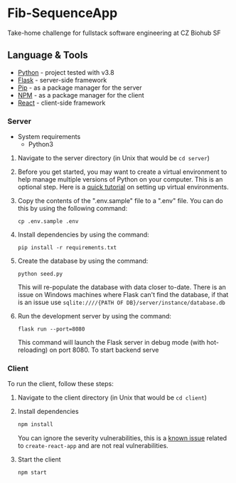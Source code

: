 # Fib-SequenceApp
 Take-home challenge for fullstack software engineering at CZ Biohub SF
## Language & Tools
- [Python](https://www.python.org/) - project tested with v3.8
- [Flask](https://flask.palletsprojects.com/en/2.2.x/) - server-side framework
- [Pip](https://pypi.org/project/pip/) - as a package manager for the server
- [NPM](https://www.npmjs.com/) - as a package manager for the client
- [React](https://reactjs.org/) - client-side framework
### Server

- System requirements
  - Python3

1. Navigate to the server directory (in Unix that would be `cd server`)

2. Before you get started, you may want to create a virtual environment to help manage multiple versions 
   of Python on your computer. This is an optional step. Here is a 
   [quick tutorial](https://realpython.com/python-virtual-environments-a-primer/) on setting up virtual environments.

3. Copy the contents of the ".env.sample" file to a ".env" file. You can do this by using the following command:
    
    ```
    cp .env.sample .env
    ```

4. Install dependencies by using the command:

    ```
    pip install -r requirements.txt
    ```

5. Create the database by using the command:

    ```
    python seed.py
    ```

    This will re-populate the database with data closer to-date.
    There is an issue on Windows machines where Flask can't find the database, if that is an issue use 
    `sqlite:////{PATH OF DB}/server/instance/database.db`
6. Run the development server by using the command:

    ```
    flask run --port=8080
    ```
    This command will launch the Flask server in debug mode (with hot-reloading) on port 8080. To start backend serve

### Client
To run the client, follow these steps:

1. Navigate to the client directory (in Unix that would be `cd client`)

2. Install dependencies

    ```bash
    npm install
    ```

    You can ignore the severity vulnerabilities, this is a [known issue](https://github.com/facebook/create-react-app/issues/11174) related to `create-react-app` and are not real vulnerabilities.

3. Start the client

    ```bash
    npm start
    ```
